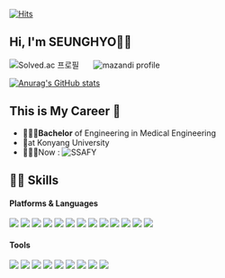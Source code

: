 [![Hits](https://hits.seeyoufarm.com/api/count/incr/badge.svg?url=https%3A%2F%2Fgithub.com%2FswENGsh&count_bg=%23D6ECFF&title_bg=%23ACAAFF&icon=&icon_color=%23EDEDED&title=hits&edge_flat=false)](https://hits.seeyoufarm.com)

## Hi, I'm SEUNGHYO👋🏻

![Solved.ac
프로필](http://mazassumnida.wtf/api/v2/generate_badge?boj=id_sh05)ㅤㅤ![mazandi profile](http://mazandi.herokuapp.com/api?handle=id_sh05&theme=warm)

[![Anurag's GitHub stats](https://github-readme-stats.vercel.app/api?username=swENGsh)](https://github.com/swENGsh/github-readme-stats)



## This is My Career 💜

- 👩🏻‍🎓**Bachelor** of Engineering in Medical Engineering
- 🏫at Konyang University
- 👩🏻‍💻Now : ![SSAFY](https://img.shields.io/badge/✨-SSAFY%207th-blue)

## 💪🏻 Skills
#### Platforms & Languages
<img src="https://img.shields.io/badge/C++-00599C?style=for-the-badgeplastic&logo=c%2B%2B&&logoColor=white"/> <img src="https://img.shields.io/badge/Arduino-00979D?style=for-the-badgeplastic&logo=Arduino&logoColor=white"/> <img src="https://img.shields.io/badge/Raspberry Pi-A22846?style=for-the-badgeplastic&logo=Raspberry Pi&logoColor=white"/> <img src="https://img.shields.io/badge/Python-3776AB?style=for-the-badgeplastic&logo=Python&logoColor=white"/> <img src="https://img.shields.io/badge/Django-092E20?style=for-the-badgeplastic&logo=Django&logoColor=white"/> <img src="https://img.shields.io/badge/HTML5-E34F26?style=for-the-badgeplastic&logo=HTML5&logoColor=white"/> <img src="https://img.shields.io/badge/CSS3-1572B6?style=for-the-badgeplastic&logo=CSS3&logoColor=white"/> <img src="https://img.shields.io/badge/Bootstrap-7952B3?style=for-the-badgeplastic&logo=Bootstrap&logoColor=white"/> <img src="https://img.shields.io/badge/SQLite-003B57?style=for-the-badgeplastic&logo=SQLite&logoColor=white"/> <img src="https://img.shields.io/badge/MySQL-4479A1?style=for-the-badgeplastic&logo=MySQL&logoColor=white"/> <img src="https://img.shields.io/badge/JavaScript-F7DF1E?style=for-the-badgeplastic&logo=JavaScript&logoColor=white"/> <img src="https://img.shields.io/badge/Vue.js-4FC08D?style=for-the-badgeplastic&logo=Vue.js&logoColor=white"/> <img src="https://img.shields.io/badge/Node.js-339933?style=for-the-badgeplastic&logo=Node.js&logoColor=white"/>

#### Tools

<img src="https://img.shields.io/badge/Arduino-00979D?style=for-the-badgeplastic&logo=Arduino&logoColor=white"/> <img src="https://img.shields.io/badge/Google Colab-F9AB00?style=for-the-badgeplastic&logo=Google Colab&logoColor=white"/> <img src="https://img.shields.io/badge/Jupyter-F37626?style=for-the-badgeplastic&logo=Jupyter&logoColor=white"/> <img src="https://img.shields.io/badge/Visual Studio Code-007ACC?style=for-the-badgeplastic&logo=Visual Studio Code&logoColor=white"/> <img src="https://img.shields.io/badge/PyCharm-000000?style=for-the-badgeplastic&logo=PyCharm&logoColor=white"/> <img src="https://img.shields.io/badge/Postman-FF6C37?style=for-the-badgeplastic&logo=Postman&logoColor=white"/> <img src="https://img.shields.io/badge/Eclipse IDE-2C2255?style=for-the-badgeplastic&logo=Eclipse IDE&logoColor=white"/> <img src="https://img.shields.io/badge/GitHub-181717?style=for-the-badgeplastic&logo=GitHub&logoColor=white"/> <img src="https://img.shields.io/badge/Git-F05032?style=for-the-badgeplastic&logo=Git&logoColor=white"/>
